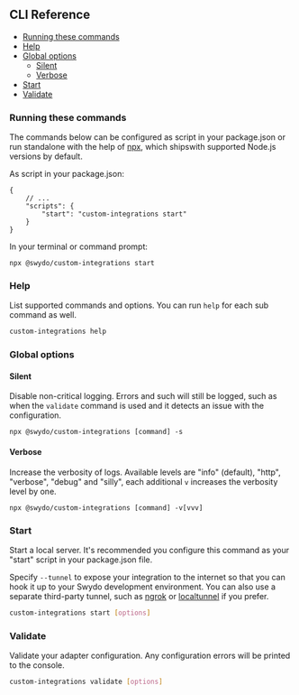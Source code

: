 ## CLI Reference

<!-- START doctoc generated TOC please keep comment here to allow auto update -->
<!-- DON'T EDIT THIS SECTION, INSTEAD RE-RUN doctoc TO UPDATE -->


- [Running these commands](#running-these-commands)
- [Help](#help)
- [Global options](#global-options)
  - [Silent](#silent)
  - [Verbose](#verbose)
- [Start](#start)
- [Validate](#validate)

<!-- END doctoc generated TOC please keep comment here to allow auto update -->

### Running these commands

The commands below can be configured as script in your package.json or run standalone with the help
of [npx](https://www.npmjs.com/package/npx), which shipswith supported Node.js versions by default.

As script in your package.json:

```
{
    // ...
    "scripts": {
        "start": "custom-integrations start"
    }
}
```

In your terminal or command prompt:

```
npx @swydo/custom-integrations start
```

### Help

List supported commands and options. You can run `help` for each sub command as well.

```bash
custom-integrations help
```

### Global options

#### Silent

Disable non-critical logging. Errors and such will still be logged, such as when the `validate` command is used and
it detects an issue with the configuration.

`npx @swydo/custom-integrations [command] -s`

#### Verbose

Increase the verbosity of logs. Available levels are "info" (default), "http", "verbose", "debug" and "silly", each
additional `v` increases the verbosity level by one.

`npx @swydo/custom-integrations [command] -v[vvv]`

### Start

Start a local server. It's recommended you configure this command as your "start" script in your package.json file.

Specify `--tunnel` to expose your integration to the internet so that you can hook it up to your Swydo development
environment. You can also use a separate third-party tunnel, such as [ngrok](https://ngrok.com/)
or [localtunnel](https://github.com/localtunnel/localtunnel) if you prefer.

```bash
custom-integrations start [options]
```

### Validate

Validate your adapter configuration. Any configuration errors will be printed to the console.

```bash
custom-integrations validate [options]
```
